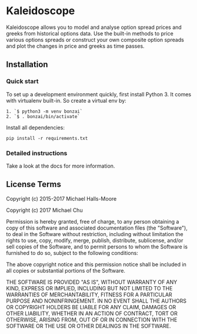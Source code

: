# Kaleidoscope

Kaleidoscope allows you to model and analyse option spread prices and greeks from historical options data. Use the built-in methods to price various options spreads or construct your own composite option spreads and plot the changes in price and greeks as time passes.

## Installation

### Quick start

To set up a development environment quickly, first install Python 3. It
comes with virtualenv built-in. So create a virtual env by:

    1. `$ python3 -m venv bonzai`
    2. `$ . bonzai/bin/activate`

Install all dependencies:

    pip install -r requirements.txt

### Detailed instructions

Take a look at the docs for more information.

[0]: https://www.python.org/

## License Terms

Copyright (c) 2015-2017 Michael Halls-Moore

Copyright (c) 2017 Michael Chu

Permission is hereby granted, free of charge, to any person obtaining a copy of this software and associated documentation files (the "Software"), to deal in the Software without restriction, including without limitation the rights to use, copy, modify, merge, publish, distribute, sublicense, and/or sell copies of the Software, and to permit persons to whom the Software is furnished to do so, subject to the following conditions:

The above copyright notice and this permission notice shall be included in all copies or substantial portions of the Software.

THE SOFTWARE IS PROVIDED "AS IS", WITHOUT WARRANTY OF ANY KIND, EXPRESS OR IMPLIED, INCLUDING BUT NOT LIMITED TO THE WARRANTIES OF MERCHANTABILITY, FITNESS FOR A PARTICULAR PURPOSE AND NONINFRINGEMENT. IN NO EVENT SHALL THE AUTHORS OR COPYRIGHT HOLDERS BE LIABLE FOR ANY CLAIM, DAMAGES OR OTHER LIABILITY, WHETHER IN AN ACTION OF CONTRACT, TORT OR OTHERWISE, ARISING FROM, OUT OF OR IN CONNECTION WITH THE SOFTWARE OR THE USE OR OTHER DEALINGS IN THE SOFTWARE.
